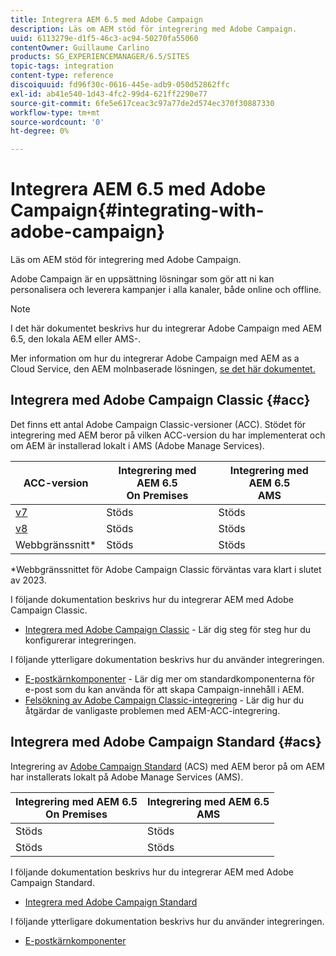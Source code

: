 ```yaml
---
title: Integrera AEM 6.5 med Adobe Campaign
description: Läs om AEM stöd för integrering med Adobe Campaign.
uuid: 6113279e-d1f5-46c3-ac94-50270fa55060
contentOwner: Guillaume Carlino
products: SG_EXPERIENCEMANAGER/6.5/SITES
topic-tags: integration
content-type: reference
discoiquuid: fd96f30c-0616-445e-adb9-050d52862ffc
exl-id: ab41e540-1d43-4fc2-99d4-621ff2290e77
source-git-commit: 6fe5e617ceac3c97a77de2d574ec370f30887330
workflow-type: tm+mt
source-wordcount: '0'
ht-degree: 0%

---
```



# Integrera AEM 6.5 med Adobe Campaign{#integrating-with-adobe-campaign}

Läs om AEM stöd för integrering med Adobe Campaign.

Adobe Campaign är en uppsättning lösningar som gör att ni kan personalisera och leverera kampanjer i alla kanaler, både online och offline.

>[!NOTE]
>
>I det här dokumentet beskrivs hur du integrerar Adobe Campaign med AEM 6.5, den lokala AEM eller AMS-.
>
>Mer information om hur du integrerar Adobe Campaign med AEM as a Cloud Service, den AEM molnbaserade lösningen, [se det här dokumentet.](https://experienceleague.adobe.com/docs/experience-manager-cloud-service/content/sites/integrations/campaign.html)

## Integrera med Adobe Campaign Classic {#acc}

Det finns ett antal Adobe Campaign Classic-versioner (ACC). Stödet för integrering med AEM beror på vilken ACC-version du har implementerat och om AEM är installerad lokalt i AMS (Adobe Manage Services).

| ACC-version | Integrering med AEM 6.5 <br>On Premises | Integrering med AEM 6.5<br>AMS |
|---|---|---|
| [v7](https://experienceleague.adobe.com/docs/campaign-classic.html) | Stöds | Stöds |
| [v8](https://experienceleague.adobe.com/docs/campaign-v8.html) | Stöds | Stöds |
| Webbgränssnitt* | Stöds | Stöds |

*Webbgränssnittet för Adobe Campaign Classic förväntas vara klart i slutet av 2023.

I följande dokumentation beskrivs hur du integrerar AEM med Adobe Campaign Classic.

* [Integrera med Adobe Campaign Classic](/help/sites-administering/campaignonpremise.md) - Lär dig steg för steg hur du konfigurerar integreringen.

I följande ytterligare dokumentation beskrivs hur du använder integreringen.

* [E-postkärnkomponenter](https://experienceleague.adobe.com/docs/experience-manager-core-components/using/email/introduction.html) - Lär dig mer om standardkomponenterna för e-post som du kan använda för att skapa Campaign-innehåll i AEM.
* [Felsökning av Adobe Campaign Classic-integrering](/help/sites-administering/troubleshooting-campaignintegration.md) - Lär dig hur du åtgärdar de vanligaste problemen med AEM-ACC-integrering.

## Integrera med Adobe Campaign Standard {#acs}

Integrering av [Adobe Campaign Standard](https://experienceleague.adobe.com/docs/campaign-standard.html) (ACS) med AEM beror på om AEM har installerats lokalt på Adobe Manage Services (AMS).

| Integrering med AEM 6.5 <br>On Premises | Integrering med AEM 6.5<br>AMS |
|---|---|
| Stöds | Stöds |
| Stöds | Stöds |

I följande dokumentation beskrivs hur du integrerar AEM med Adobe Campaign Standard.

* [Integrera med Adobe Campaign Standard](/help/sites-administering/campaignstandard.md)

I följande ytterligare dokumentation beskrivs hur du använder integreringen.

* [E-postkärnkomponenter](https://experienceleague.adobe.com/docs/experience-manager-core-components/using/email/introduction.html)

